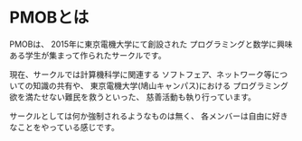 PMOBとは
==============

PMOBは、
2015年に東京電機大学にて創設された
プログラミングと数学に興味ある学生が集まって作られたサークルです。

現在、サークルでは計算機科学に関連する
ソフトフェア、ネットワーク等についての知識の共有や、
東京電機大学(鳩山キャンパス)における
プログラミング欲を満たせない難民を救うといった、
慈善活動も執り行っています。

サークルとしては何か強制されるようなものは無く、
各メンバーは自由に好きなことをやっている感じです。
